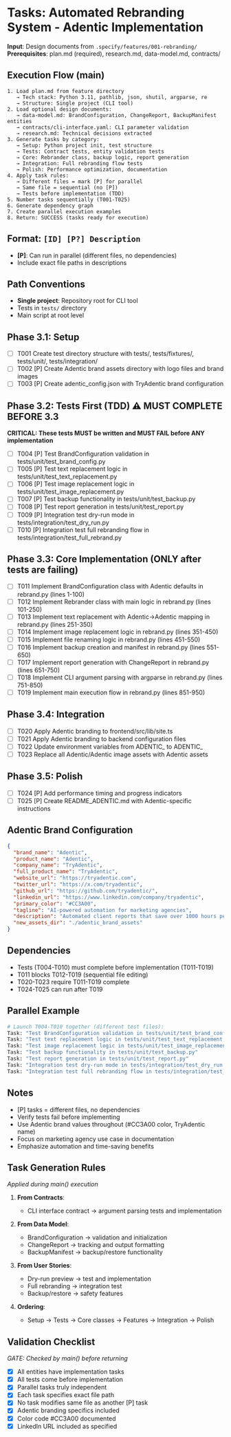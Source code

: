 # Tasks: Automated Rebranding System - Adentic Implementation

**Input**: Design documents from `.specify/features/001-rebranding/`
**Prerequisites**: plan.md (required), research.md, data-model.md, contracts/

## Execution Flow (main)
```
1. Load plan.md from feature directory
   → Tech stack: Python 3.11, pathlib, json, shutil, argparse, re
   → Structure: Single project (CLI tool)
2. Load optional design documents:
   → data-model.md: BrandConfiguration, ChangeReport, BackupManifest entities
   → contracts/cli-interface.yaml: CLI parameter validation
   → research.md: Technical decisions extracted
3. Generate tasks by category:
   → Setup: Python project init, test structure
   → Tests: Contract tests, entity validation tests
   → Core: Rebrander class, backup logic, report generation
   → Integration: Full rebranding flow tests
   → Polish: Performance optimization, documentation
4. Apply task rules:
   → Different files = mark [P] for parallel
   → Same file = sequential (no [P])
   → Tests before implementation (TDD)
5. Number tasks sequentially (T001-T025)
6. Generate dependency graph
7. Create parallel execution examples
8. Return: SUCCESS (tasks ready for execution)
```

## Format: `[ID] [P?] Description`
- **[P]**: Can run in parallel (different files, no dependencies)
- Include exact file paths in descriptions

## Path Conventions
- **Single project**: Repository root for CLI tool
- Tests in `tests/` directory
- Main script at root level

## Phase 3.1: Setup
- [ ] T001 Create test directory structure with tests/, tests/fixtures/, tests/unit/, tests/integration/
- [ ] T002 [P] Create Adentic brand assets directory with logo files and brand images
- [ ] T003 [P] Create adentic_config.json with TryAdentic brand configuration

## Phase 3.2: Tests First (TDD) ⚠️ MUST COMPLETE BEFORE 3.3
**CRITICAL: These tests MUST be written and MUST FAIL before ANY implementation**
- [ ] T004 [P] Test BrandConfiguration validation in tests/unit/test_brand_config.py
- [ ] T005 [P] Test text replacement logic in tests/unit/test_text_replacement.py
- [ ] T006 [P] Test image replacement logic in tests/unit/test_image_replacement.py
- [ ] T007 [P] Test backup functionality in tests/unit/test_backup.py
- [ ] T008 [P] Test report generation in tests/unit/test_report.py
- [ ] T009 [P] Integration test dry-run mode in tests/integration/test_dry_run.py
- [ ] T010 [P] Integration test full rebranding flow in tests/integration/test_full_rebrand.py

## Phase 3.3: Core Implementation (ONLY after tests are failing)
- [ ] T011 Implement BrandConfiguration class with Adentic defaults in rebrand.py (lines 1-100)
- [ ] T012 Implement Rebrander class with main logic in rebrand.py (lines 101-250)
- [ ] T013 Implement text replacement with Adentic→Adentic mapping in rebrand.py (lines 251-350)
- [ ] T014 Implement image replacement logic in rebrand.py (lines 351-450)
- [ ] T015 Implement file renaming logic in rebrand.py (lines 451-550)
- [ ] T016 Implement backup creation and manifest in rebrand.py (lines 551-650)
- [ ] T017 Implement report generation with ChangeReport in rebrand.py (lines 651-750)
- [ ] T018 Implement CLI argument parsing with argparse in rebrand.py (lines 751-850)
- [ ] T019 Implement main execution flow in rebrand.py (lines 851-950)

## Phase 3.4: Integration
- [ ] T020 Apply Adentic branding to frontend/src/lib/site.ts
- [ ] T021 Apply Adentic branding to backend configuration files
- [ ] T022 Update environment variables from ADENTIC_ to ADENTIC_
- [ ] T023 Replace all Adentic/Adentic image assets with Adentic assets

## Phase 3.5: Polish
- [ ] T024 [P] Add performance timing and progress indicators
- [ ] T025 [P] Create README_ADENTIC.md with Adentic-specific instructions

## Adentic Brand Configuration
```json
{
  "brand_name": "Adentic",
  "product_name": "Adentic",
  "company_name": "TryAdentic",
  "full_product_name": "TryAdentic",
  "website_url": "https://tryadentic.com",
  "twitter_url": "https://x.com/tryadentic",
  "github_url": "https://github.com/tryadentic/",
  "linkedin_url": "https://www.linkedin.com/company/tryadentic",
  "primary_color": "#CC3A00",
  "tagline": "AI-powered automation for marketing agencies",
  "description": "Automated client reports that save over 1000 hours per month",
  "new_assets_dir": "./adentic_brand_assets"
}
```

## Dependencies
- Tests (T004-T010) must complete before implementation (T011-T019)
- T011 blocks T012-T019 (sequential file editing)
- T020-T023 require T011-T019 complete
- T024-T025 can run after T019

## Parallel Example
```bash
# Launch T004-T010 together (different test files):
Task: "Test BrandConfiguration validation in tests/unit/test_brand_config.py"
Task: "Test text replacement logic in tests/unit/test_text_replacement.py"
Task: "Test image replacement logic in tests/unit/test_image_replacement.py"
Task: "Test backup functionality in tests/unit/test_backup.py"
Task: "Test report generation in tests/unit/test_report.py"
Task: "Integration test dry-run mode in tests/integration/test_dry_run.py"
Task: "Integration test full rebranding flow in tests/integration/test_full_rebrand.py"
```

## Notes
- [P] tasks = different files, no dependencies
- Verify tests fail before implementing
- Use Adentic brand values throughout (#CC3A00 color, TryAdentic name)
- Focus on marketing agency use case in documentation
- Emphasize automation and time-saving benefits

## Task Generation Rules
*Applied during main() execution*

1. **From Contracts**:
   - CLI interface contract → argument parsing tests and implementation

2. **From Data Model**:
   - BrandConfiguration → validation and initialization
   - ChangeReport → tracking and output formatting
   - BackupManifest → backup/restore functionality

3. **From User Stories**:
   - Dry-run preview → test and implementation
   - Full rebranding → integration test
   - Backup/restore → safety features

4. **Ordering**:
   - Setup → Tests → Core classes → Features → Integration → Polish

## Validation Checklist
*GATE: Checked by main() before returning*

- [x] All entities have implementation tasks
- [x] All tests come before implementation
- [x] Parallel tasks truly independent
- [x] Each task specifies exact file path
- [x] No task modifies same file as another [P] task
- [x] Adentic branding specifics included
- [x] Color code #CC3A00 documented
- [x] LinkedIn URL included as specified